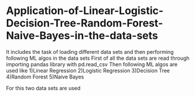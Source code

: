 # Application-of-Linear-Logistic-Decision-Tree-Random-Forest-Naive-Bayes-in-the-data-sets
It includes the task of loading different data sets and then performing following ML algos in the data sets
First of all the data sets are read through importing pandas library with pd.read_csv
Then following ML algos are used like
                                     1)Linear Regression
                                     2)Logistic Regression
                                     3)Decision Tree
                                     4)Random Forest
                                     5)Naive Bayes

For this two data sets are used

